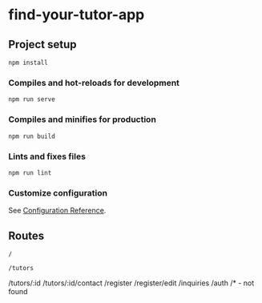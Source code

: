 # find-your-tutor-app

## Project setup
```
npm install
```

### Compiles and hot-reloads for development
```
npm run serve
```

### Compiles and minifies for production
```
npm run build
```

### Lints and fixes files
```
npm run lint
```

### Customize configuration
See [Configuration Reference](https://cli.vuejs.org/config/).

## Routes
```
/
```
```
/tutors
```
/tutors/:id
/tutors/:id/contact
/register
/register/edit
/inquiries
/auth
/* - not found
